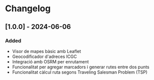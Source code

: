 # Changelog

## [1.0.0] - 2024-06-06
### Added
- Visor de mapes bàsic amb Leaflet
- Geocodificador d'adreces ICGC
- Integració amb OSRM per enrutament
- Funcionalitat per agregar marcadors i generar rutes entre dos punts
- Funcionalitat càlcul ruta segons Traveling Salesman Problem (TSP)